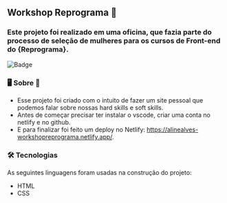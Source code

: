 ## Workshop Reprograma :purple_heart:

### Este projeto foi realizado em uma oficina, que fazia parte do processo de seleção de mulheres para os cursos de Front-end do {Reprograma}.

![Badge](https://img.shields.io/badge/github-https%3A%2F%2Fgithub.com%2FAlvesAline%2FworkshopReprograma-blueviolet)

### :desktop_computer: Sobre :book:
- Esse projeto foi criado com o intuito de fazer um site pessoal que podemos falar sobre nossas hard skills e soft skills. 
 - Antes de começar precisar ter instalar o vscode, criar uma conta no netlify e no github.
 - E para finalizar foi feito um deploy no Netlify: https://alinealves-workshopreprograma.netlify.app/.

### :hammer_and_wrench: Tecnologias

As seguintes linguagens foram usadas na construção do projeto:
- HTML
- CSS